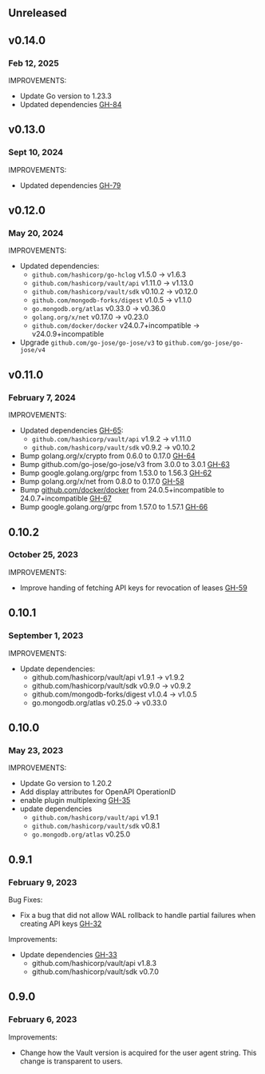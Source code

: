 ## Unreleased

## v0.14.0
### Feb 12, 2025
IMPROVEMENTS:
* Update Go version to 1.23.3
* Updated dependencies [GH-84](https://github.com/hashicorp/vault-plugin-secrets-mongodbatlas/pull/84)

## v0.13.0
### Sept 10, 2024
IMPROVEMENTS:
* Updated dependencies [GH-79](https://github.com/hashicorp/vault-plugin-secrets-mongodbatlas/pull/79)

## v0.12.0
### May 20, 2024
IMPROVEMENTS:
* Updated dependencies:
  * `github.com/hashicorp/go-hclog` v1.5.0 -> v1.6.3
  * `github.com/hashicorp/vault/api` v1.11.0 -> v1.13.0
  * `github.com/hashicorp/vault/sdk` v0.10.2 -> v0.12.0
  * `github.com/mongodb-forks/digest` v1.0.5 -> v1.1.0
  * `go.mongodb.org/atlas` v0.33.0 -> v0.36.0
  * `golang.org/x/net` v0.17.0 -> v0.23.0
  * `github.com/docker/docker` v24.0.7+incompatible -> v24.0.9+incompatible
* Upgrade `github.com/go-jose/go-jose/v3` to `github.com/go-jose/go-jose/v4`

## v0.11.0
### February 7, 2024
IMPROVEMENTS:
* Updated dependencies [GH-65](https://github.com/hashicorp/vault-plugin-secrets-mongodbatlas/pull/65):
   * `github.com/hashicorp/vault/api` v1.9.2 -> v1.11.0
   * `github.com/hashicorp/vault/sdk` v0.9.2 -> v0.10.2
* Bump golang.org/x/crypto from 0.6.0 to 0.17.0 [GH-64](https://github.com/hashicorp/vault-plugin-secrets-mongodbatlas/pull/64)
* Bump github.com/go-jose/go-jose/v3 from 3.0.0 to 3.0.1 [GH-63](https://github.com/hashicorp/vault-plugin-secrets-mongodbatlas/pull/63)
* Bump google.golang.org/grpc from 1.53.0 to 1.56.3 [GH-62](https://github.com/hashicorp/vault-plugin-secrets-mongodbatlas/pull/62)
* Bump golang.org/x/net from 0.8.0 to 0.17.0 [GH-58](https://github.com/hashicorp/vault-plugin-secrets-mongodbatlas/pull/58)
* Bump [github.com/docker/docker](https://github.com/docker/docker) from 24.0.5+incompatible to 24.0.7+incompatible [GH-67](https://github.com/hashicorp/vault-plugin-secrets-mongodbatlas/pull/67)
* Bump google.golang.org/grpc from 1.57.0 to 1.57.1 [GH-66](https://github.com/hashicorp/vault-plugin-secrets-mongodbatlas/pull/66)

## 0.10.2
### October 25, 2023

IMPROVEMENTS:
* Improve handing of fetching API keys for revocation of leases [GH-59](https://github.com/hashicorp/vault-plugin-secrets-mongodbatlas/pull/59)

## 0.10.1
### September 1, 2023

IMPROVEMENTS:
* Update dependencies:
  * github.com/hashicorp/vault/api v1.9.1 -> v1.9.2
  * github.com/hashicorp/vault/sdk v0.9.0 -> v0.9.2
  * github.com/mongodb-forks/digest v1.0.4 -> v1.0.5
  * go.mongodb.org/atlas v0.25.0 -> v0.33.0

## 0.10.0
### May 23, 2023

IMPROVEMENTS:
* Update Go version to 1.20.2
* Add display attributes for OpenAPI OperationID
* enable plugin multiplexing [GH-35](https://github.com/hashicorp/vault-plugin-secrets-mongodbatlas/pull/35)
* update dependencies
  * `github.com/hashicorp/vault/api` v1.9.1
  * `github.com/hashicorp/vault/sdk` v0.8.1
  * `go.mongodb.org/atlas` v0.25.0

## 0.9.1
### February 9, 2023

Bug Fixes:
* Fix a bug that did not allow WAL rollback to handle partial failures when
  creating API keys [GH-32](https://github.com/hashicorp/vault-plugin-secrets-mongodbatlas/pull/32)

Improvements:
* Update dependencies [GH-33](https://github.com/hashicorp/vault-plugin-secrets-mongodbatlas/pull/33)
  * github.com/hashicorp/vault/api v1.8.3
  * github.com/hashicorp/vault/sdk v0.7.0

## 0.9.0
### February 6, 2023

Improvements:
* Change how the Vault version is acquired for the user agent string. This
  change is transparent to users.
